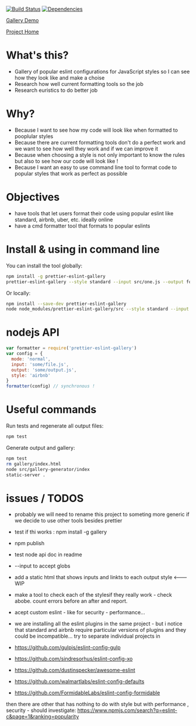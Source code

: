 [![Build Status](https://travis-ci.org/cancerberoSgx/pretties-eslint-gallery.png?branch=master)](https://travis-ci.org/cancerberoSgx/pretties-eslint-gallery)
[![Dependencies](https://david-dm.org/cancerberosgx/pretties-eslint-gallery.svg)](https://david-dm.org/cancerberosgx/pretties-eslint-gallery)



[Gallery Demo](https://cancerberosgx.github.io/prettier-eslint-gallery/gallery/)

[Project Home](https://github.com/cancerberoSgx/prettier-eslint-gallery)

# What's this?

 * Gallery of popular eslint configurations for JavaScript styles so I can see how they look like and make a choise 
 * Research how well current formatting tools so the job
 * Research euristics to do better job

# Why?

 * Because I want to see how my code will look like when formatted to pooplular styles
 * Because there are current formatting tools don't do a perfect work and we want to see how well they work and if we can improve it
 * Because when choosing a style is not only important to know the rules but also to see how our code will look like !
 * Because I want an easy to use command line tool to format code to popular styles that work as perfect as possible

# Objectives

 * have tools that let users format their code using popular eslint like standard, airbnb, uber, etc. ideally online
 * have a cmd formatter tool that formats to popular eslints

# Install & using in command line

You can install the tool globally: 

```sh
npm install -g prettier-eslint-gallery
prettier-eslint-gallery --style standard --input src/one.js --output formatted.js
```

Or locally: 

```sh
npm install --save-dev prettier-eslint-gallery
node node_modules/prettier-eslint-gallery/src --style standard --input src/one.js --output formatted.js
```

# nodejs API

```javascript
var formatter = require('prettier-eslint-gallery')
var config = {
  mode: 'normal', 
  input: 'some/file.js',
  output: 'some/output.js',
  style: 'airbnb'
}
formatter(config) // synchronous !
```

# Useful commands

Run tests and regenerate all output files:
```sh
npm test 
```

Generate output and gallery:
```sh
npm test
rm gallery/index.html
node src/gallery-generator/index
static-server .
```

# issues / TODOS

 * probably we will need to rename this project to someting more generic if we decide to use other tools besides prettier
 * test if thi works : npm install -g gallery
 * npm publish
 * test node api doc in readme
 
 * --input to accept globs

 * add a static html that shows inputs and linkts to each output style <--- WIP

 * make a tool to check each of the stylesif they really work - check abobe. count errors before an after and report. 


 * acept custom eslint - like for security - performance... 
 * we are installing all the eslint plugins in the same project - but i notice that standard and airbnb require particular versions of plugins and they could be incompatible... try to separate individual projects in

  * https://github.com/gulpjs/eslint-config-gulp
  * https://github.com/sindresorhus/eslint-config-xo
  * https://github.com/dustinspecker/awesome-eslint
  * https://github.com/walmartlabs/eslint-config-defaults
  * https://github.com/FormidableLabs/eslint-config-formidable


  then there are other that has nothing to do with style but with performance , security - should investigate: 
  https://www.npmjs.com/search?q=eslint-c&page=1&ranking=popularity





<!-- # how to know if it really works?

```sh
node node_modules/eslint/bin/eslint.js -c  eslint-config/google/.eslintrc.js  assets/input/sccollection.js 

# you will see lots of errors

node node_modules/eslint/bin/eslint.js -c  eslint-config/google/.eslintrc.js  assets/output/sccollection-google.js

# you will see lots less errors

``` -->
